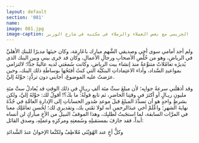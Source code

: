 ```yaml
---
layout: default
section: '081'
name:
image: 081.jpg
image-caption: الجريسي مع بعض العملاء والزملاء في مكتبه في شارع الوزير
---
```


ولم أجد أمامي سوى أخي وصديقي الشَّهمِ مبارك باعَارِمَة، وكان حينَها مديرًا للبنكِ الأهليِّ في الرياضِ، وهو من خُلَّصِ الأصحابِ ورجالِ الأعمالِ، وكان قد جَرى بيني وبين البنك الذي يُديرُه تعامُلاتٌ متنوِّعةٌ منذ إنشاء بيت الرياض، وكانت سُمعَتي لديه عاليةً جدًّا؛ لالتزامي بمواعيدِ السَّداد، وأداء الاعتِماداتِ البنكيَّة التي كنتُ أفتَحُها بوساطَةِ ذلك البنك، وحين عرَضتُ عليه الموضوعَ، أجابني دون تردُّدٍ: حوِّلهُ إليَّ.

وقد أذهَلَني سرعةُ جوابِه؛ لأن مبلغَ ستِّ مئة ألفِ ريـالٍ في ذلك الوقتِ قد يُعادلُ ستَّ مئةِ مليونِ ريـالٍ أو أكثرَ في وقتِنا الحاضرِ، ثم تابع قولَهُ: ما بكَ؟! أقولُ لك: حوِّلهُ إليَّ، ولكن بشرطٍ واحدٍ هو أن تسدِّدَ المبلغَ قبلَ موعدِ صُدورِ الحساباتِ إلى الإدارةِ العامَّةِ في جُدَّةَ نهايةَ الشهرِ؛ واعْلَمْ أخي عبدَالرحمنِ أنه لولا ثقَتي بك، وتقديري لك؛ لحُسنِ تعامُلِك معنا في المرَّات السابقة، لما استجَبتُ لطلبِك، وهذا الموقفُ النبيلُ من الأخِ مباركٍ لن أنساه أبداً، فقد جازفَ بمستقبلِهِ وسُمعتِهِ ومركزِهِ وعملِهِ، وصدق القائل:         

<div class="poem">
<div>
<span class="poem-line">
وكلُّ أخٍ عند الهُوَيْنَى مُلاطِفٌ
</span>
<span class="poem-line">
ولكنَّما الإخوانُ عندَ الشَّدائدِ
</span>
</div>
